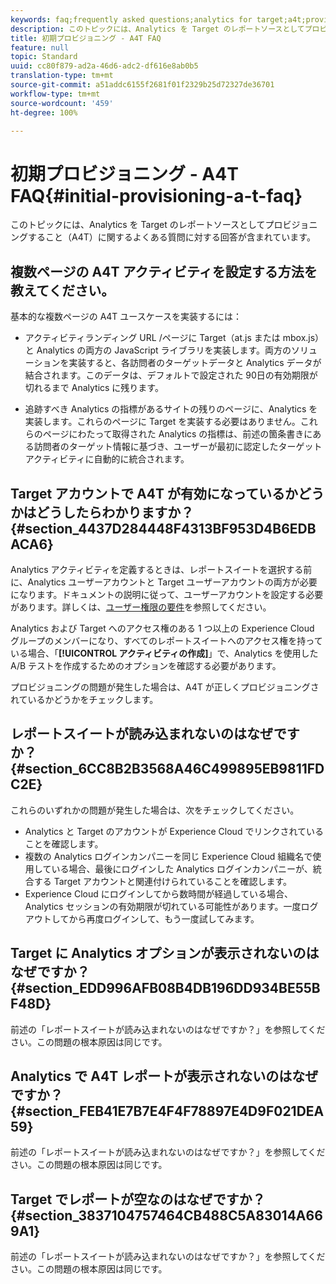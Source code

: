 ```yaml
---
keywords: faq;frequently asked questions;analytics for target;a4t;provisioning;provisioning;adobe Experience Cloud
description: このトピックには、Analytics を Target のレポートソースとしてプロビジョニングすること（A4T）に関するよくある質問に対する回答が含まれています。
title: 初期プロビジョニング - A4T FAQ
feature: null
topic: Standard
uuid: cc80f879-ad2a-46d6-adc2-df616e8ab0b5
translation-type: tm+mt
source-git-commit: a51addc6155f2681f01f2329b25d72327de36701
workflow-type: tm+mt
source-wordcount: '459'
ht-degree: 100%

---
```



# 初期プロビジョニング - A4T FAQ{#initial-provisioning-a-t-faq}

このトピックには、Analytics を Target のレポートソースとしてプロビジョニングすること（A4T）に関するよくある質問に対する回答が含まれています。

## 複数ページの A4T アクティビティを設定する方法を教えてください。

基本的な複数ページの A4T ユースケースを実装するには：

* アクティビティランディング URL /ページに Target（at.js または mbox.js）と Analytics の両方の JavaScript ライブラリを実装します。両方のソリューションを実装すると、各訪問者のターゲットデータと Analytics データが結合されます。このデータは、デフォルトで設定された 90日の有効期限が切れるまで Analytics に残ります。

* 追跡すべき Analytics の指標があるサイトの残りのページに、Analytics を実装します。これらのページに Target を実装する必要はありません。これらのページにわたって取得された Analytics の指標は、前述の箇条書きにある訪問者のターゲット情報に基づき、ユーザーが最初に認定したターゲットアクティビティに自動的に統合されます。

## Target アカウントで A4T が有効になっているかどうかはどうしたらわかりますか？{#section_4437D284448F4313BF953D4B6EDBACA6}

Analytics アクティビティを定義するときは、レポートスイートを選択する前に、Analytics ユーザーアカウントと Target ユーザーアカウントの両方が必要になります。ドキュメントの説明に従って、ユーザーアカウントを設定する必要があります。詳しくは、[ユーザー権限の要件](../../../c-integrating-target-with-mac/a4t/account-reqs.md#concept_4BC06CAB00BF46FF9362AFE98656B083)を参照してください。

Analytics および Target へのアクセス権のある 1 つ以上の Experience Cloud グループのメンバーになり、すべてのレポートスイートへのアクセス権を持っている場合、「**[!UICONTROL アクティビティの作成]**」で、Analytics を使用した A/B テストを作成するためのオプションを確認する必要があります。

プロビジョニングの問題が発生した場合は、A4T が正しくプロビジョニングされているかどうかをチェックします。

## レポートスイートが読み込まれないのはなぜですか？ {#section_6CC8B2B3568A46C499895EB9811FDC2E}

これらのいずれかの問題が発生した場合は、次をチェックしてください。

* Analytics と Target のアカウントが Experience Cloud でリンクされていることを確認します。
* 複数の Analytics ログインカンパニーを同じ Experience Cloud 組織名で使用している場合、最後にログインした Analytics ログインカンパニーが、統合する Target アカウントと関連付けられていることを確認します。
* Experience Cloud にログインしてから数時間が経過している場合、Analytics セッションの有効期限が切れている可能性があります。一度ログアウトしてから再度ログインして、もう一度試してみます。

## Target に Analytics オプションが表示されないのはなぜですか？ {#section_EDD996AFB08B4DB196DD934BE55BF48D}

前述の「レポートスイートが読み込まれないのはなぜですか？」を参照してください。この問題の根本原因は同じです。

## Analytics で A4T レポートが表示されないのはなぜですか？ {#section_FEB41E7B7E4F4F78897E4D9F021DEA59}

前述の「レポートスイートが読み込まれないのはなぜですか？」を参照してください。この問題の根本原因は同じです。

## Target でレポートが空なのはなぜですか？ {#section_3837104757464CB488C5A83014A669A1}

前述の「レポートスイートが読み込まれないのはなぜですか？」を参照してください。この問題の根本原因は同じです。
